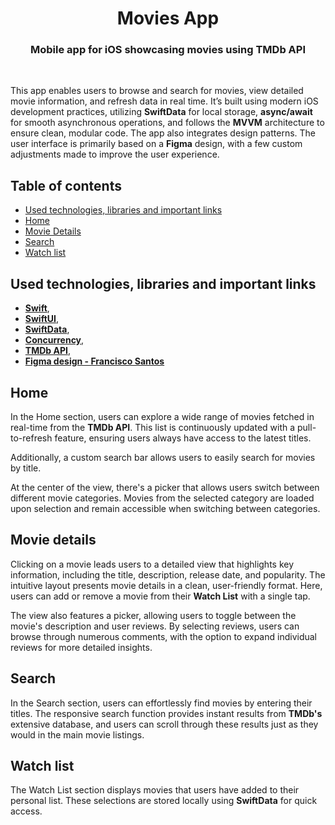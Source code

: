 <h1 align="center"> Movies App </h1>
<h3 align="center"> Mobile app for iOS showcasing movies using TMDb API</h3>
<br>

This app enables users to browse and search for movies, view detailed movie information, and refresh data in real time. It’s built using modern iOS development practices, utilizing **SwiftData** for local storage, **async/await** for smooth asynchronous operations, and follows the **MVVM** architecture to ensure clean, modular code. The app also integrates design patterns. The user interface is primarily based on a **Figma** design, with a few custom adjustments made to improve the user experience.

## Table of contents 
- [Used technologies, libraries and important links](https://github.com/VrickPL/IMDbApp/edit/main/README.md#used-technologies-libraries-and-important-links)
- [Home](https://github.com/VrickPL/IMDbApp/edit/main/README.md#home)
- [Movie Details](https://github.com/VrickPL/IMDbApp/edit/main/README.md#movie-details)
- [Search](https://github.com/VrickPL/IMDbApp/edit/main/README.md#search)
- [Watch list](https://github.com/VrickPL/IMDbApp/edit/main/README.md#watch-list)

## Used technologies, libraries and important links
- **[Swift](https://www.swift.org/documentation/)**,  
- **[SwiftUI](https://developer.apple.com/tutorials/swiftui)**,
- **[SwiftData](https://developer.apple.com/documentation/swiftdata)**, 
- **[Concurrency](https://docs.swift.org/swift-book/documentation/the-swift-programming-language/concurrency/)**, 
- **[TMDb API](https://developer.themoviedb.org/reference/intro/getting-started)**, 
- **[Figma design - Francisco Santos](https://www.figma.com/community/file/1124835379376527920)**


## Home
In the Home section, users can explore a wide range of movies fetched in real-time from the **TMDb API**. This list is continuously updated with a pull-to-refresh feature, ensuring users always have access to the latest titles.
<br>

Additionally, a custom search bar allows users to easily search for movies by title.
<br>

At the center of the view, there's a picker that allows users switch between different movie categories. Movies from the selected category are loaded upon selection and remain accessible when switching between categories.


## Movie details
Clicking on a movie leads users to a detailed view that highlights key information, including the title, description, release date, and popularity. The intuitive layout presents movie details in a clean, user-friendly format. Here, users can add or remove a movie from their **Watch List** with a single tap.
<br>

The view also features a picker, allowing users to toggle between the movie's description and user reviews. By selecting reviews, users can browse through numerous comments, with the option to expand individual reviews for more detailed insights.



## Search
In the Search section, users can effortlessly find movies by entering their titles. The responsive search function provides instant results from **TMDb's** extensive database, and users can scroll through these results just as they would in the main movie listings.





## Watch list
The Watch List section displays movies that users have added to their personal list. These selections are stored locally using **SwiftData** for quick access.






